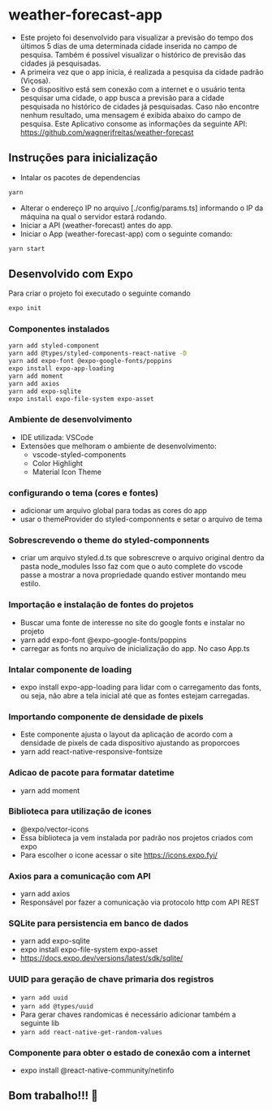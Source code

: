 # weather-forecast-app
- Este projeto foi desenvolvido para visualizar a previsão do tempo dos últimos 5 dias de uma determinada cidade inserida no campo de pesquisa.
Também é possível visualizar o histórico de previsão das cidades já pesquisadas.
- A primeira vez que o app inicia, é realizada a pesquisa da cidade padrão (Viçosa).
- Se o dispositivo está sem conexão com a internet e o usuário tenta pesquisar uma cidade,
o app busca a previsão para a cidade pesquisada no histórico de cidades já pesquisadas. Caso não encontre nenhum resultado, uma mensagem é exibida abaixo do campo de pesquisa.
Este Aplicativo consome as informações da seguinte API: https://github.com/wagnerjfreitas/weather-forecast



## Instruções para inicialização
- Intalar os pacotes de dependencias
```bash
yarn
```
- Alterar o endereço IP no arquivo [./config/params.ts] informando o IP da máquina 
na qual o servidor estará rodando.
- Iniciar a API (weather-forecast) antes do app.
- Iniciar o App (weather-forecast-app) com o seguinte comando:
```bash
yarn start
```

## Desenvolvido com Expo
Para criar o projeto foi executado o seguinte comando
```bash
expo init
```
### Componentes instalados
```bash
yarn add styled-component
yarn add @types/styled-components-react-native -D
yarn add expo-font @expo-google-fonts/poppins
expo install expo-app-loading
yarn add moment
yarn add axios
yarn add expo-sqlite
expo install expo-file-system expo-asset
```

### Ambiente de desenvolvimento
- IDE utilizada: VSCode
- Extensões que melhoram o ambiente de desenvolvimento:
  - vscode-styled-components
  - Color Highlight
  - Material Icon Theme

### configurando o tema (cores e fontes)
- adicionar um arquivo global para todas as cores do app
- usar o themeProvider do styled-componnents e setar o arquivo de tema

### Sobrescrevendo o theme do styled-componnents
- criar um arquivo styled.d.ts que sobrescreve o arquivo original dentro da pasta node_modules
Isso faz com que o auto complete do vscode passe a mostrar a nova propriedade quando estiver
montando meu estilo.

### Importação e instalação de fontes do projetos
- Buscar uma fonte de interesse no site do google fonts e instalar no projeto
- yarn add expo-font @expo-google-fonts/poppins
- carregar as fonts no arquivo de inicialização do app. No caso App.ts

### Intalar componente de loading
- expo install expo-app-loading para lidar com o carregamento das fonts, ou seja,
não abre a tela inicial até que as fontes estejam carregadas.

### Importando componente de densidade de pixels
- Este componente ajusta o layout da aplicação de acordo com a densidade de pixels de cada dispositivo ajustando as proporcoes
- yarn add react-native-responsive-fontsize

### Adicao de pacote para formatar datetime
- yarn add moment

### Biblioteca para utilização de icones
- @expo/vector-icons
- Essa biblioteca ja vem instalada por padrão nos projetos criados com expo
- Para escolher o icone acessar o site https://icons.expo.fyi/

### Axios para a comunicação com API
- yarn add axios
- Responsável por fazer a comunicação via protocolo http com API REST

### SQLite para persistencia em banco de dados
- yarn add expo-sqlite
- expo install expo-file-system expo-asset
- https://docs.expo.dev/versions/latest/sdk/sqlite/

### UUID para geração de chave primaria dos registros
- `yarn add uuid`
- `yarn add @types/uuid`
- Para gerar chaves randomicas é necessário adicionar também a seguinte lib 
- `yarn add react-native-get-random-values`

### Componente para obter o estado de conexão com a internet
- expo install @react-native-community/netinfo


## Bom trabalho!!! :rocket: